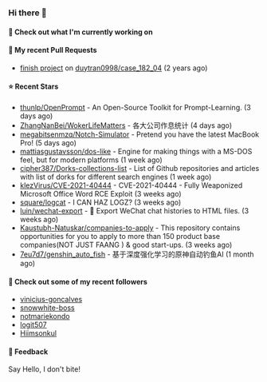 ### Hi there 👋

#### 👷 Check out what I'm currently working on

#### 🔨 My recent Pull Requests

- [finish project](https://github.com/duytran0998/case_182_04/pull/1) on [duytran0998/case_182_04](https://github.com/duytran0998/case_182_04) (2 years ago)

#### ⭐ Recent Stars

- [thunlp/OpenPrompt](https://github.com/thunlp/OpenPrompt) - An Open-Source Toolkit for Prompt-Learning. (3 days ago)
- [ZhangNanBei/WokerLifeMatters](https://github.com/ZhangNanBei/WokerLifeMatters) - 各大公司作息统计 (4 days ago)
- [megabitsenmzq/Notch-Simulator](https://github.com/megabitsenmzq/Notch-Simulator) - Pretend you have the latest MacBook Pro! (5 days ago)
- [mattiasgustavsson/dos-like](https://github.com/mattiasgustavsson/dos-like) - Engine for making things with a MS-DOS feel, but for modern platforms (1 week ago)
- [cipher387/Dorks-collections-list](https://github.com/cipher387/Dorks-collections-list) - List of Github repositories and articles with list of dorks for different search engines (1 week ago)
- [klezVirus/CVE-2021-40444](https://github.com/klezVirus/CVE-2021-40444) - CVE-2021-40444 - Fully Weaponized Microsoft Office Word RCE Exploit (3 weeks ago)
- [square/logcat](https://github.com/square/logcat) - I CAN HAZ LOGZ? (3 weeks ago)
- [luin/wechat-export](https://github.com/luin/wechat-export) - 📃 Export WeChat chat histories to HTML files. (3 weeks ago)
- [Kaustubh-Natuskar/companies-to-apply](https://github.com/Kaustubh-Natuskar/companies-to-apply) - This repository contains opportunities for you to apply to more than 150 product base companies(NOT JUST FAANG ) &amp; good start-ups. (3 weeks ago)
- [7eu7d7/genshin_auto_fish](https://github.com/7eu7d7/genshin_auto_fish) - 基于深度强化学习的原神自动钓鱼AI (1 month ago)

#### 👯 Check out some of my recent followers

- [vinicius-goncalves](https://github.com/vinicius-goncalves)
- [snowwhite-boss](https://github.com/snowwhite-boss)
- [notmariekondo](https://github.com/notmariekondo)
- [logit507](https://github.com/logit507)
- [Hiimsonkul](https://github.com/Hiimsonkul)

#### 💬 Feedback

Say Hello, I don't bite!